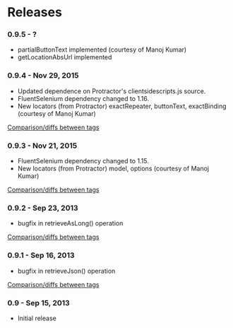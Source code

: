 # Releases

### 0.9.5 - ?

* partialButtonText implemented (courtesy of Manoj Kumar)
* getLocationAbsUrl implemented

### 0.9.4 - Nov 29, 2015

* Updated dependence on Protractor's clientsidescripts.js source.
* FluentSelenium dependency changed to 1.16.
* New locators (from Protractor) exactRepeater, buttonText, exactBinding (courtesy of Manoj Kumar)

[Comparison/diffs between tags](https://github.com/paul-hammant/ngWebDriver/compare/ngwebdriver-0.9.3...ngwebdriver-0.9.4)

### 0.9.3 - Nov 21, 2015

* FluentSelenium dependency changed to 1.15.
* New locators (from Protractor) model, options (courtesy of Manoj Kumar)

[Comparison/diffs between tags](https://github.com/paul-hammant/ngWebDriver/compare/ngwebdriver-0.9.2...ngwebdriver-0.9.3)

### 0.9.2 - Sep 23, 2013

* bugfix in retrieveAsLong() operation

[Comparison/diffs between tags](https://github.com/paul-hammant/ngWebDriver/compare/ngwebdriver-0.9.1...ngwebdriver-0.9.2)

### 0.9.1 - Sep 16, 2013

* bugfix in retrieveJson() operation

[Comparison/diffs between tags](https://github.com/paul-hammant/ngWebDriver/compare/ngwebdriver-0.9...ngwebdriver-0.9.1)

### 0.9 - Sep 15, 2013

* Initial release
